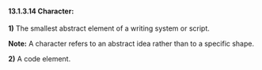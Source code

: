 #### 13.1.3.14 Character:

**1)** The smallest abstract element of a writing system or script.

**Note:** A character refers to an abstract idea rather than to a specific shape.

**2)** A code element.
